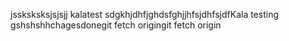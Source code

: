 jssksksksjsjsjj kalatest
sdgkhjdhfjghdsfghjjhfsjdhfsjdfKala testing
gshshshhchagesdonegit fetch origingit fetch origin